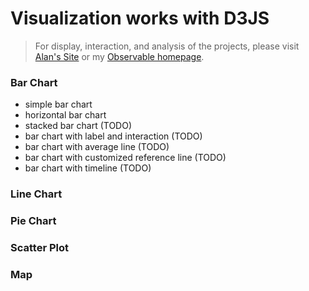 # Visualization works with D3JS
> For display, interaction, and analysis of the projects, please visit [Alan's Site](https://alan-zhufengxu.com "Alan's Site") or my [Observable homepage](https://beta.observablehq.com/@alandelip "Observable Notebook for d3").

### Bar Chart
- simple bar chart
- horizontal bar chart
- stacked bar chart (TODO)
- bar chart with label and interaction (TODO)
- bar chart with average line (TODO)
- bar chart with customized reference line (TODO)
- bar chart with timeline (TODO)

### Line Chart

### Pie Chart

### Scatter Plot

### Map